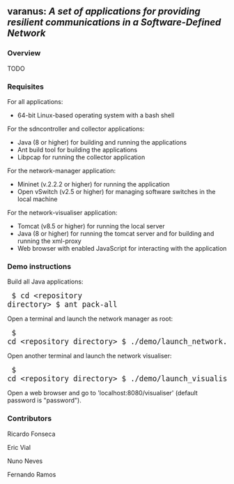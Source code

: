 ## varanus: _A set of applications for providing resilient communications in a Software-Defined Network_

### Overview
TODO

### Requisites
For all applications:
- 64-bit Linux-based operating system with a bash shell

For the sdncontroller and collector applications:
- Java (8 or higher) for building and running the applications
- Ant build tool for building the applications
- Libpcap for running the collector application

For the network-manager application:
- Mininet (v.2.2.2 or higher) for running the application
- Open vSwitch (v2.5 or higher) for managing software switches in the local machine

For the network-visualiser application:
- Tomcat (v8.5 or higher) for running the local server
- Java (8 or higher) for running the tomcat server and for building and running the xml-proxy
- Web browser with enabled JavaScript for interacting with the application

### Demo instructions
Build all Java applications:
<big><pre>
$ cd &lt;repository directory&gt;
$ ant pack-all
</pre></big>

Open a terminal and launch the network manager as root:
<big><pre>
$ cd &lt;repository directory&gt;
$ ./demo/launch\_network.sh
</pre></big>

Open another terminal and launch the network visualiser:
<big><pre>
$ cd &lt;repository directory&gt;
$ ./demo/launch\_visualiser.sh
</pre></big>

Open a web browser and go to 'localhost:8080/visualiser' (default password is "password").
### Contributors
Ricardo Fonseca

Eric Vial

Nuno Neves

Fernando Ramos


